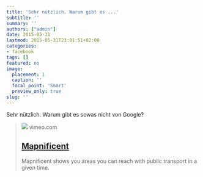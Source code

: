 ```yaml
---
title: 'Sehr nützlich. Warum gibt es ...'
subtitle: ''
summary: ''
authors: ["admin"]
date: 2015-05-31
lastmod: 2015-05-31T23:01:51+02:00
categories:
- facebook
tags: []
featured: no
image:
  placement: 1
  caption: ''
  focal_point: 'Smart'
  preview_only: true
slug: ''
---
```

Sehr nützlich. Warum gibt es sowas nicht von Google?
> [![](https://i.vimeocdn.com/video/100067396-899393ca64c54cd30b19810970180680e7c581bb00acb2c396f0e0bad51cbd96-d?f=webp)](https://vimeo.com/16362921)
> vimeo.com
> ## [Mapnificent](https://vimeo.com/16362921)
>
>Mapnificent shows you areas you can reach with public transport in a given time.

